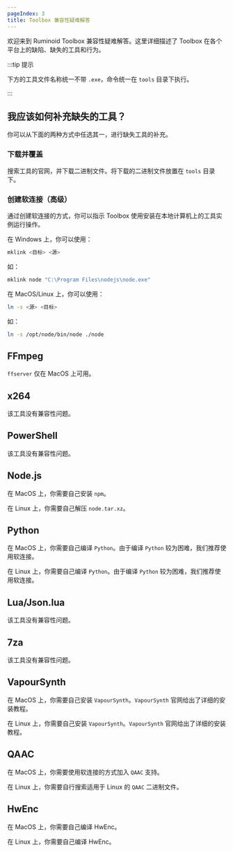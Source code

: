 ```yaml
---
pageIndex: 3
title: Toolbox 兼容性疑难解答
---
```


欢迎来到 Ruminoid Toolbox 兼容性疑难解答。这里详细描述了 Toolbox 在各个平台上的缺陷、缺失的工具和行为。

:::tip 提示

下方的工具文件名称统一不带 `.exe`，命令统一在 `tools` 目录下执行。

:::

## 我应该如何补充缺失的工具？

你可以从下面的两种方式中任选其一，进行缺失工具的补充。

### 下载并覆盖

搜索工具的官网，并下载二进制文件。将下载的二进制文件放置在 `tools` 目录下。

### 创建软连接（高级）

通过创建软连接的方式，你可以指示 Toolbox 使用安装在本地计算机上的工具实例运行操作。

在 Windows 上，你可以使用：

```sh
mklink <目标> <源>
```

如：

```sh
mklink node "C:\Program Files\nodejs\node.exe"
```

在 MacOS/Linux 上，你可以使用：

```sh
ln -s <源> <目标>
```

如：

```sh
ln -s /opt/node/bin/node ./node
```

## FFmpeg

`ffserver` 仅在 MacOS 上可用。

## x264

该工具没有兼容性问题。

## PowerShell

该工具没有兼容性问题。

## Node.js

在 MacOS 上，你需要自己安装 `npm`。

在 Linux 上，你需要自己解压 `node.tar.xz`。

## Python

在 MacOS 上，你需要自己编译 `Python`。由于编译 `Python` 较为困难，我们推荐使用软连接。

在 Linux 上，你需要自己编译 `Python`。由于编译 `Python` 较为困难，我们推荐使用软连接。

## Lua/Json.lua

该工具没有兼容性问题。

## 7za

该工具没有兼容性问题。

## VapourSynth

在 MacOS 上，你需要自己安装 `VapourSynth`。`VapourSynth` 官网给出了详细的安装教程。

在 Linux 上，你需要自己安装 `VapourSynth`。`VapourSynth` 官网给出了详细的安装教程。

## QAAC

在 MacOS 上，你需要使用软连接的方式加入 `QAAC` 支持。

在 Linux 上，你需要自行搜索适用于 Linux 的 `QAAC` 二进制文件。

## HwEnc

在 MacOS 上，你需要自己编译 HwEnc。

在 Linux 上，你需要自己编译 HwEnc。
